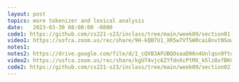 ```yaml
---
layout: post
topics: more tokenizer and lexical analysis
date:   2023-03-30 08:00:00 -0800
code1: https://github.com/cs221-s23/inclass/tree/main/week09/section01
video1: https://usfca.zoom.us/rec/share/9H-kQB7U1_XR5w7VTSW0cai8nvtNSow3BY1FvuKOUocJ-N5SSi5sS_tua_AP_q5l.vGtwi12Z96Ak6dTM
notes1: 
notes2: https://drive.google.com/file/d/1_cQVB3AFUBQOsaaD96n4Unlqsn9ftuvC/view?usp=sharing
video2: https://usfca.zoom.us/rec/share/kgU74vjc6ZYfdnXcPtMX_k5lz8xfBKC5y-M_6SDxdgh4DUEWpqKB6siPYieTW2t-.aTg-VlQsnhWOA723 
code2: https://github.com/cs221-s23/inclass/tree/main/week09/section02 
---
```

